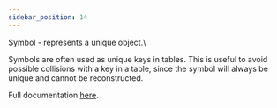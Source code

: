 ```yaml
---
sidebar_position: 14
---
```


Symbol - represents a unique object.\

Symbols are often used as unique keys in tables. This is useful to avoid possible collisions with a key in a table, since the symbol will always be unique and cannot be reconstructed.

Full documentation [here](https://sleitnick.github.io/RbxUtil/api/Symbol).